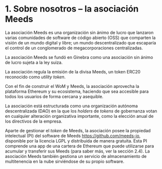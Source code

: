 
# 1. Sobre nosotros – la asociación Meeds

La asociación Meeds es una organización sin ánimo de lucro que lanzaron varias comunidades de software de código abierto (OSS) que comparten la visión de un mundo digital y libre; un mundo descentralizado que escaparía el control de un conglomerado de megacorporaciones centralizadas.

La asociación Meeds se fundó en Ginebra como una asociación sin ánimo de lucro sujeta a la ley suiza.

La asociación regula la emisión de la divisa Meeds, un token ERC20 reconocido como *utility token*.

Con el fin de construir el WoM y Meeds, la asociación aprovecha la plataforma Ethereum y su ecosistema, haciendo que sea accesible para todos los usuarios de forma cercana y asequible.

La asociación está estructurada como una organización autónoma descentralizada (DAO) en la que los *holders* de *tokens* de gobernanza votan en cualquier alteración organizativa importante, como la elección anual de los directivos de la empresa.

Aparte de gestionar el *token* de Meeds, la asociación posee la propiedad intelectual (PI) del software de Meeds https://github.com/meeds-io, disponible por la licencia LGPL y distribuida de manera gratuita. Esta PI comprende una app de una cartera de Ethereum que puede utilizarse para acumular y transferir sus Meeds (para saber más, ver la sección 2.4). La asociación Meeds también gestiona un servicio de almacenamiento de multitenencia en la nube sirviéndose de su propio software.

